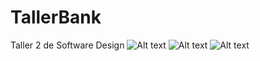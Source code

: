 # TallerBank
Taller 2 de Software Design
![Alt text](relative/path/to/imagenes/opcion1.jpg?raw=true "Imagen 1")
![Alt text](relative/path/to/imagenes/opcion2.jpg?raw=true "Imagen 2")
![Alt text](relative/path/to/imagenes/opcion3.jpg?raw=true "Imagen 3")

